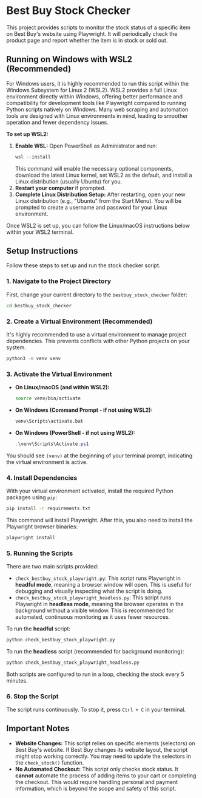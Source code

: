 # Best Buy Stock Checker

This project provides scripts to monitor the stock status of a specific item on Best Buy's website using Playwright. It will periodically check the product page and report whether the item is in stock or sold out.

## Running on Windows with WSL2 (Recommended)

For Windows users, it is highly recommended to run this script within the Windows Subsystem for Linux 2 (WSL2). WSL2 provides a full Linux environment directly within Windows, offering better performance and compatibility for development tools like Playwright compared to running Python scripts natively on Windows. Many web scraping and automation tools are designed with Linux environments in mind, leading to smoother operation and fewer dependency issues.

**To set up WSL2:**

1.  **Enable WSL:** Open PowerShell as Administrator and run:
    ```powershell
    wsl --install
    ```
    This command will enable the necessary optional components, download the latest Linux kernel, set WSL2 as the default, and install a Linux distribution (usually Ubuntu) for you.
2.  **Restart your computer** if prompted.
3.  **Complete Linux Distribution Setup:** After restarting, open your new Linux distribution (e.g., "Ubuntu" from the Start Menu). You will be prompted to create a username and password for your Linux environment.

Once WSL2 is set up, you can follow the Linux/macOS instructions below within your WSL2 terminal.

## Setup Instructions

Follow these steps to set up and run the stock checker script.

### 1. Navigate to the Project Directory

First, change your current directory to the `bestbuy_stock_checker` folder:

```bash
cd bestbuy_stock_checker
```

### 2. Create a Virtual Environment (Recommended)

It's highly recommended to use a virtual environment to manage project dependencies. This prevents conflicts with other Python projects on your system.

```bash
python3 -m venv venv
```

### 3. Activate the Virtual Environment

-   **On Linux/macOS (and within WSL2):**
    ```bash
    source venv/bin/activate
    ```
-   **On Windows (Command Prompt - if not using WSL2):**
    ```bash
    venv\Scripts\activate.bat
    ```
-   **On Windows (PowerShell - if not using WSL2):**
    ```powershell
    .\venv\Scripts\Activate.ps1
    ```

You should see `(venv)` at the beginning of your terminal prompt, indicating the virtual environment is active.

### 4. Install Dependencies

With your virtual environment activated, install the required Python packages using `pip`:

```bash
pip install -r requirements.txt
```

This command will install Playwright. After this, you also need to install the Playwright browser binaries:

```bash
playwright install
```

### 5. Running the Scripts

There are two main scripts provided:

*   `check_bestbuy_stock_playwright.py`: This script runs Playwright in **headful mode**, meaning a browser window will open. This is useful for debugging and visually inspecting what the script is doing.
*   `check_bestbuy_stock_playwright_headless.py`: This script runs Playwright in **headless mode**, meaning the browser operates in the background without a visible window. This is recommended for automated, continuous monitoring as it uses fewer resources.

To run the **headful** script:

```bash
python check_bestbuy_stock_playwright.py
```

To run the **headless** script (recommended for background monitoring):

```bash
python check_bestbuy_stock_playwright_headless.py
```

Both scripts are configured to run in a loop, checking the stock every 5 minutes.

### 6. Stop the Script

The script runs continuously. To stop it, press `Ctrl + C` in your terminal.

## Important Notes

*   **Website Changes:** This script relies on specific elements (selectors) on Best Buy's website. If Best Buy changes its website layout, the script might stop working correctly. You may need to update the selectors in the `check_stock()` function.
*   **No Automated Checkout:** This script only checks stock status. It **cannot** automate the process of adding items to your cart or completing the checkout. This would require handling personal and payment information, which is beyond the scope and safety of this script.
